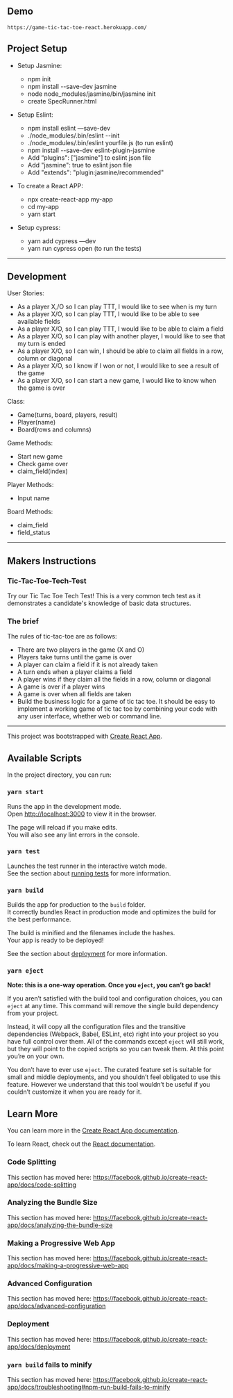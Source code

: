 ## Demo
`https://game-tic-tac-toe-react.herokuapp.com/`

## Project Setup

- Setup Jasmine:
  - npm init
  - npm install --save-dev jasmine
  - node node_modules/jasmine/bin/jasmine init
  - create SpecRunner.html  

- Setup Eslint:
  - npm install eslint  —save-dev
  - ./node_modules/.bin/eslint --init
  - ./node_modules/.bin/eslint yourfile.js (to run eslint)
  - npm install --save-dev eslint-plugin-jasmine
  - Add “plugins": ["jasmine"] to eslint json file
  - Add "jasmine": true to eslint json file
  - Add "extends": "plugin:jasmine/recommended"

- To create a React APP:
  - npx create-react-app my-app
  - cd my-app
  - yarn start

- Setup cypress:
  - yarn add cypress —dev
  - yarn run cypress open (to run the tests)

---------
## Development
User Stories:

- As a player X,/O so I can play TTT, I would like to see when is my turn
- As a player X/O, so I can play TTT, I would like to be able to see available fields
- As a player X/O, so I can play TTT, I would like to be able to claim a field
- As a player X/O, so I can play with another player, I would like to see that my turn is ended
- As a player X/O, so I can win, I should be able to claim all fields in a row, column or diagonal
- As a player X/O, so I know if I won or not, I would like to see a result of the game
- As a player X/O, so I can start a new game, I would like to know when the game is over

Class:
- Game(turns, board, players, result)
- Player(name)
- Board(rows and columns)

Game Methods:
- Start new game
- Check game over
- claim_field(index)

Player Methods:
- Input name

Board Methods:
- claim_field
- field_status

---------
## Makers Instructions

### Tic-Tac-Toe-Tech-Test

Try our Tic Tac Toe Tech Test!
This is a very common tech test as it demonstrates a candidate's knowledge of basic data structures.

### The brief
The rules of tic-tac-toe are as follows:

* There are two players in the game (X and O)
* Players take turns until the game is over
* A player can claim a field if it is not already taken
* A turn ends when a player claims a field
* A player wins if they claim all the fields in a row, column or diagonal
* A game is over if a player wins
* A game is over when all fields are taken
* Build the business logic for a game of tic tac toe. It should be easy to implement a working game of tic tac toe by combining your code with any user interface, whether web or command line.

---------

This project was bootstrapped with [Create React App](https://github.com/facebook/create-react-app).

## Available Scripts

In the project directory, you can run:

### `yarn start`

Runs the app in the development mode.<br />
Open [http://localhost:3000](http://localhost:3000) to view it in the browser.

The page will reload if you make edits.<br />
You will also see any lint errors in the console.

### `yarn test`

Launches the test runner in the interactive watch mode.<br />
See the section about [running tests](https://facebook.github.io/create-react-app/docs/running-tests) for more information.

### `yarn build`

Builds the app for production to the `build` folder.<br />
It correctly bundles React in production mode and optimizes the build for the best performance.

The build is minified and the filenames include the hashes.<br />
Your app is ready to be deployed!

See the section about [deployment](https://facebook.github.io/create-react-app/docs/deployment) for more information.

### `yarn eject`

**Note: this is a one-way operation. Once you `eject`, you can’t go back!**

If you aren’t satisfied with the build tool and configuration choices, you can `eject` at any time. This command will remove the single build dependency from your project.

Instead, it will copy all the configuration files and the transitive dependencies (Webpack, Babel, ESLint, etc) right into your project so you have full control over them. All of the commands except `eject` will still work, but they will point to the copied scripts so you can tweak them. At this point you’re on your own.

You don’t have to ever use `eject`. The curated feature set is suitable for small and middle deployments, and you shouldn’t feel obligated to use this feature. However we understand that this tool wouldn’t be useful if you couldn’t customize it when you are ready for it.

## Learn More

You can learn more in the [Create React App documentation](https://facebook.github.io/create-react-app/docs/getting-started).

To learn React, check out the [React documentation](https://reactjs.org/).

### Code Splitting

This section has moved here: https://facebook.github.io/create-react-app/docs/code-splitting

### Analyzing the Bundle Size

This section has moved here: https://facebook.github.io/create-react-app/docs/analyzing-the-bundle-size

### Making a Progressive Web App

This section has moved here: https://facebook.github.io/create-react-app/docs/making-a-progressive-web-app

### Advanced Configuration

This section has moved here: https://facebook.github.io/create-react-app/docs/advanced-configuration

### Deployment

This section has moved here: https://facebook.github.io/create-react-app/docs/deployment

### `yarn build` fails to minify

This section has moved here: https://facebook.github.io/create-react-app/docs/troubleshooting#npm-run-build-fails-to-minify
